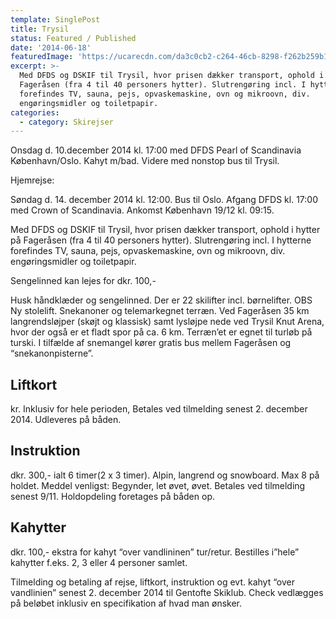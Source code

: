 ```yaml
---
template: SinglePost
title: Trysil
status: Featured / Published
date: '2014-06-18'
featuredImage: 'https://ucarecdn.com/da3c0cb2-c264-46cb-8298-f262b259b152/'
excerpt: >-
  Med DFDS og DSKIF til Trysil, hvor prisen dækker transport, ophold i hytter på
  Fageråsen (fra 4 til 40 personers hytter). Slutrengøring incl. I hytterne
  forefindes TV, sauna, pejs, opvaskemaskine, ovn og mikroovn, div.
  engøringsmidler og toiletpapir.
categories:
  - category: Skirejser
---
```

Onsdag d. 10.december 2014 kl. 17:00 med DFDS Pearl of Scandinavia København/Oslo. Kahyt m/bad. Videre med nonstop bus til Trysil.

Hjemrejse:

Søndag d. 14. december 2014 kl. 12:00. Bus til Oslo. Afgang DFDS kl. 17:00 med Crown of Scandinavia. Ankomst København 19/12 kl. 09:15.

Med DFDS og DSKIF til Trysil, hvor prisen dækker transport, ophold i hytter på Fageråsen (fra 4 til 40 personers hytter). Slutrengøring incl. I hytterne forefindes TV, sauna, pejs, opvaskemaskine, ovn og mikroovn, div. engøringsmidler og toiletpapir.

Sengelinned kan lejes for dkr. 100,-

Husk håndklæder og sengelinned. Der er 22 skilifter incl. børnelifter. OBS Ny stolelift. Snekanoner og telemarkegnet terræn. Ved Fageråsen 35 km langrendsløjper (skøjt og klassisk) samt lysløjpe nede ved Trysil Knut Arena, hvor der også er et fladt spor på ca. 6 km. Terræn’et er egnet til turløb på turski. I tilfælde af snemangel kører gratis bus mellem Fageråsen og “snekanonpisterne”.

## Liftkort
kr. Inklusiv for hele perioden, Betales ved tilmelding senest 2. december 2014. Udleveres på båden.

## Instruktion

dkr. 300,- ialt 6 timer(2 x 3 timer). Alpin, langrend og snowboard. Max 8 på holdet. Meddel venligst: Begynder, let øvet, øvet. Betales ved tilmelding senest 9/11. Holdopdeling foretages på båden op.

## Kahytter

dkr. 100,- ekstra for kahyt “over vandlininen” tur/retur. Bestilles i”hele” kahytter f.eks. 2, 3 eller 4 personer samlet.

Tilmelding og betaling af rejse, liftkort, instruktion og evt. kahyt “over vandlinien” senest 2. december 2014 til Gentofte Skiklub. Check vedlægges på beløbet inklusiv en specifikation af hvad man ønsker.
